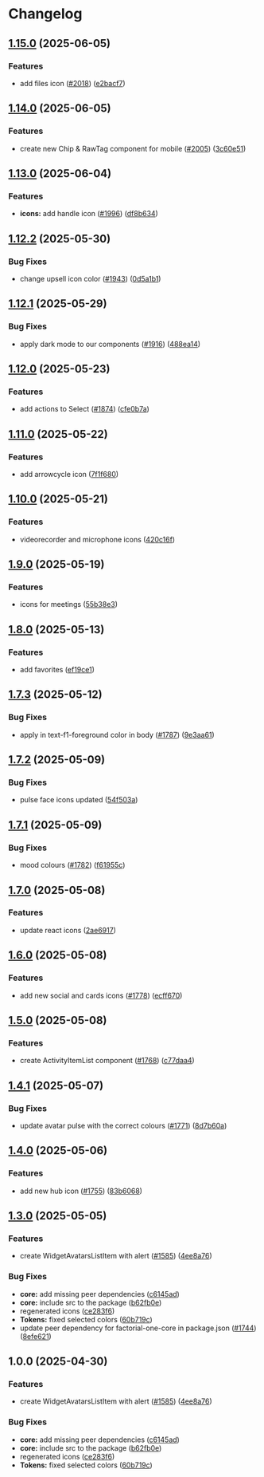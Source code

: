 # Changelog

## [1.15.0](https://github.com/factorialco/factorial-one/compare/factorial-one-core-v1.14.0...factorial-one-core-v1.15.0) (2025-06-05)


### Features

* add files icon ([#2018](https://github.com/factorialco/factorial-one/issues/2018)) ([e2bacf7](https://github.com/factorialco/factorial-one/commit/e2bacf73e96d5806dd5c823f3fa21ba904925905))

## [1.14.0](https://github.com/factorialco/factorial-one/compare/factorial-one-core-v1.13.0...factorial-one-core-v1.14.0) (2025-06-05)


### Features

* create new  Chip & RawTag component for mobile ([#2005](https://github.com/factorialco/factorial-one/issues/2005)) ([3c60e51](https://github.com/factorialco/factorial-one/commit/3c60e5181cbc46db31488dd5755abab45071f008))

## [1.13.0](https://github.com/factorialco/factorial-one/compare/factorial-one-core-v1.12.2...factorial-one-core-v1.13.0) (2025-06-04)


### Features

* **icons:** add handle icon ([#1996](https://github.com/factorialco/factorial-one/issues/1996)) ([df8b634](https://github.com/factorialco/factorial-one/commit/df8b6340e4c7d5b603bb2fd74b8ceca2d69c3511))

## [1.12.2](https://github.com/factorialco/factorial-one/compare/factorial-one-core-v1.12.1...factorial-one-core-v1.12.2) (2025-05-30)


### Bug Fixes

* change upsell icon color ([#1943](https://github.com/factorialco/factorial-one/issues/1943)) ([0d5a1b1](https://github.com/factorialco/factorial-one/commit/0d5a1b17b894281a9118b68a658361c9c71f11cf))

## [1.12.1](https://github.com/factorialco/factorial-one/compare/factorial-one-core-v1.12.0...factorial-one-core-v1.12.1) (2025-05-29)


### Bug Fixes

* apply dark mode to our components ([#1916](https://github.com/factorialco/factorial-one/issues/1916)) ([488ea14](https://github.com/factorialco/factorial-one/commit/488ea146128980a77323e24babbdd8a04b174c3f))

## [1.12.0](https://github.com/factorialco/factorial-one/compare/factorial-one-core-v1.11.0...factorial-one-core-v1.12.0) (2025-05-23)


### Features

* add actions to Select ([#1874](https://github.com/factorialco/factorial-one/issues/1874)) ([cfe0b7a](https://github.com/factorialco/factorial-one/commit/cfe0b7a408940989700248293ac775c353c3297d))

## [1.11.0](https://github.com/factorialco/factorial-one/compare/factorial-one-core-v1.10.0...factorial-one-core-v1.11.0) (2025-05-22)


### Features

* add arrowcycle icon ([7f1f680](https://github.com/factorialco/factorial-one/commit/7f1f680e5ad6a749ca1357832a41192daa0b48b7))

## [1.10.0](https://github.com/factorialco/factorial-one/compare/factorial-one-core-v1.9.0...factorial-one-core-v1.10.0) (2025-05-21)


### Features

* videorecorder and microphone icons ([420c16f](https://github.com/factorialco/factorial-one/commit/420c16f1d27417e1d271c68bd1a59c571945903c))

## [1.9.0](https://github.com/factorialco/factorial-one/compare/factorial-one-core-v1.8.0...factorial-one-core-v1.9.0) (2025-05-19)


### Features

* icons for meetings ([55b38e3](https://github.com/factorialco/factorial-one/commit/55b38e3faee0aa36513be485b07a72d889a6183d))

## [1.8.0](https://github.com/factorialco/factorial-one/compare/factorial-one-core-v1.7.3...factorial-one-core-v1.8.0) (2025-05-13)


### Features

* add favorites ([ef19ce1](https://github.com/factorialco/factorial-one/commit/ef19ce14f1fce60074dfd56434f8a14dfa533d6a))

## [1.7.3](https://github.com/factorialco/factorial-one/compare/factorial-one-core-v1.7.2...factorial-one-core-v1.7.3) (2025-05-12)


### Bug Fixes

* apply in text-f1-foreground color in body ([#1787](https://github.com/factorialco/factorial-one/issues/1787)) ([9e3aa61](https://github.com/factorialco/factorial-one/commit/9e3aa61136f7b75205fdb79bb8a2bad518842da8))

## [1.7.2](https://github.com/factorialco/factorial-one/compare/factorial-one-core-v1.7.1...factorial-one-core-v1.7.2) (2025-05-09)


### Bug Fixes

* pulse face icons updated ([54f503a](https://github.com/factorialco/factorial-one/commit/54f503aec4fe9f3a86adc1652cbae3e8d3c90622))

## [1.7.1](https://github.com/factorialco/factorial-one/compare/factorial-one-core-v1.7.0...factorial-one-core-v1.7.1) (2025-05-09)


### Bug Fixes

* mood colours ([#1782](https://github.com/factorialco/factorial-one/issues/1782)) ([f61955c](https://github.com/factorialco/factorial-one/commit/f61955c80ed9c1ff1d8df549b6f034dc28bf91ea))

## [1.7.0](https://github.com/factorialco/factorial-one/compare/factorial-one-core-v1.6.0...factorial-one-core-v1.7.0) (2025-05-08)


### Features

* update react icons ([2ae6917](https://github.com/factorialco/factorial-one/commit/2ae69171e5d3097b95e6ad32f0730de2c1547404))

## [1.6.0](https://github.com/factorialco/factorial-one/compare/factorial-one-core-v1.5.0...factorial-one-core-v1.6.0) (2025-05-08)


### Features

* add new social and cards icons ([#1778](https://github.com/factorialco/factorial-one/issues/1778)) ([ecff670](https://github.com/factorialco/factorial-one/commit/ecff6700581baf0ca809f4018d2a4e8fd82c18a9))

## [1.5.0](https://github.com/factorialco/factorial-one/compare/factorial-one-core-v1.4.1...factorial-one-core-v1.5.0) (2025-05-08)


### Features

* create ActivityItemList component ([#1768](https://github.com/factorialco/factorial-one/issues/1768)) ([c77daa4](https://github.com/factorialco/factorial-one/commit/c77daa42e3ea2c30dd2ab728ddbdd38d76fe1700))

## [1.4.1](https://github.com/factorialco/factorial-one/compare/factorial-one-core-v1.4.0...factorial-one-core-v1.4.1) (2025-05-07)


### Bug Fixes

* update avatar pulse with the correct colours ([#1771](https://github.com/factorialco/factorial-one/issues/1771)) ([8d7b60a](https://github.com/factorialco/factorial-one/commit/8d7b60a35f78005d0fcbd407851ca4659cb6272d))

## [1.4.0](https://github.com/factorialco/factorial-one/compare/factorial-one-core-v1.3.0...factorial-one-core-v1.4.0) (2025-05-06)


### Features

* add new hub icon ([#1755](https://github.com/factorialco/factorial-one/issues/1755)) ([83b6068](https://github.com/factorialco/factorial-one/commit/83b6068693e5b7f41a51d0cf4316c7cb89408d24))

## [1.3.0](https://github.com/factorialco/factorial-one/compare/factorial-one-core-v1.2.5...factorial-one-core-v1.3.0) (2025-05-05)


### Features

* create WidgetAvatarsListItem with alert ([#1585](https://github.com/factorialco/factorial-one/issues/1585)) ([4ee8a76](https://github.com/factorialco/factorial-one/commit/4ee8a76745e3456a513a735e646b6e6ba5256dae))


### Bug Fixes

* **core:** add missing peer dependencies ([c6145ad](https://github.com/factorialco/factorial-one/commit/c6145add828bd3d5d9ab7e598c69cc64792f7e25))
* **core:** include src to the package ([b62fb0e](https://github.com/factorialco/factorial-one/commit/b62fb0ecc46c4517e8a80280d4d4679578a1e610))
* regenerated icons ([ce283f6](https://github.com/factorialco/factorial-one/commit/ce283f6ccea32b8033b32a532cbc2261a034c783))
* **Tokens:** fixed selected colors ([60b719c](https://github.com/factorialco/factorial-one/commit/60b719c15c42295c09bca2016c57b686d40786c9))
* update peer dependency for factorial-one-core in package.json ([#1744](https://github.com/factorialco/factorial-one/issues/1744)) ([8efe621](https://github.com/factorialco/factorial-one/commit/8efe6214e15f2c6ff492620ac6820f8aa32c0b5f))

## 1.0.0 (2025-04-30)


### Features

* create WidgetAvatarsListItem with alert ([#1585](https://github.com/factorialco/factorial-one/issues/1585)) ([4ee8a76](https://github.com/factorialco/factorial-one/commit/4ee8a76745e3456a513a735e646b6e6ba5256dae))


### Bug Fixes

* **core:** add missing peer dependencies ([c6145ad](https://github.com/factorialco/factorial-one/commit/c6145add828bd3d5d9ab7e598c69cc64792f7e25))
* **core:** include src to the package ([b62fb0e](https://github.com/factorialco/factorial-one/commit/b62fb0ecc46c4517e8a80280d4d4679578a1e610))
* regenerated icons ([ce283f6](https://github.com/factorialco/factorial-one/commit/ce283f6ccea32b8033b32a532cbc2261a034c783))
* **Tokens:** fixed selected colors ([60b719c](https://github.com/factorialco/factorial-one/commit/60b719c15c42295c09bca2016c57b686d40786c9))
